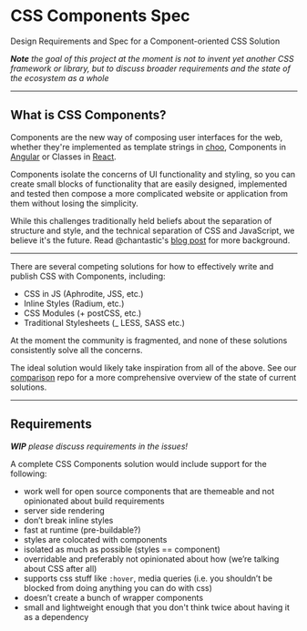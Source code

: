 # CSS Components Spec

Design Requirements and Spec for a Component-oriented CSS Solution

_**Note** the goal of this project at the moment is not to invent yet another CSS framework or library, but to discuss broader requirements and the state of the ecosystem as a whole_

---

## What is CSS Components?

Components are the new way of composing user interfaces for the web, whether they're implemented as template strings in [choo](https://github.com/yoshuawuyts/choo), Components in [Angular](https://angular.io) or Classes in [React](http://reactjs.com).

Components isolate the concerns of UI functionality and styling, so you can create small blocks of functionality that are easily designed, implemented and tested then compose a more complicated website or application from them without losing the simplicity.

While this challenges traditionally held beliefs about the separation of structure and style, and the technical separation of CSS and JavaScript, we believe it's the future. Read @chantastic's [blog post](https://medium.com/learnreact/scale-fud-and-style-components-c0ce87ec9772) for more background.

---

There are several competing solutions for how to effectively write and publish CSS with Components, including:

* CSS in JS (Aphrodite, JSS, etc.)
* Inline Styles (Radium, etc.)
* CSS Modules (+ postCSS, etc.)
* Traditional Stylesheets (_ LESS, SASS etc.)

At the moment the community is fragmented, and none of these solutions consistently solve all the concerns. 

The ideal solution would likely take inspiration from all of the above. See our [comparison](https://github.com/css-components/comparison) repo for a more comprehensive overview of the state of current solutions.

---

## Requirements

_**WIP** please discuss requirements in the issues!_

A complete CSS Components solution would include support for the following:

* work well for open source components that are themeable and not opinionated about build requirements
* server side rendering
* don’t break inline styles
* fast at runtime (pre-buildable?)
* styles are colocated with components
* isolated as much as possible (styles == component)
* overridable and preferably not opinionated about how (we’re talking about CSS after all)
* supports css stuff like `:hover`, media queries (i.e. you shouldn’t be blocked from doing anything you can do with css)
* doesn’t create a bunch of wrapper components
* small and lightweight enough that you don't think twice about having it as a dependency

